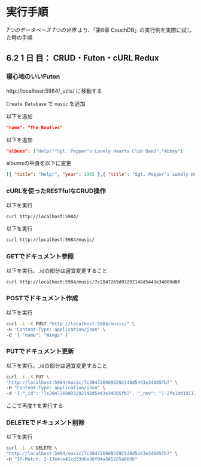 # 実行手順

_7つのデータベース 7つの世界_ より、「第6章 CouchDB」の実行例を実際に試した時の手順

## 6.2 1 日 目： CRUD・Futon・cURL Redux

### 寝心地のいいFuton

http://localhost:5984/_utils/ に移動する

`Create Database` で `music` を追加

以下を追加

```json
"name": "The Beatles"
```

以下を追加

```json
"albums": ["Help!""Sgt. Pepper’s Lonely Hearts Club Band","Abbey"]
```

albumsの中身を以下に変更

```json
[{ "title": "Help!", "year": 1965 },{ "title": "Sgt. Pepper’s Lonely Hearts Club Band", "year": 1967 },{ "title": "Abbey Road", "year": 1969 }]
```

### cURLを使ったRESTfulなCRUD操作

以下を実行

```bash
curl http://localhost:5984/
```

以下を実行

```bash
curl http://localhost:5984/music/
```

### GETでドキュメント参照

以下を実行。_idの部分は適宜変更すること

```bash
curl http://localhost:5984/music/7c2047269d93292148d5443e34000d8f
```

### POSTでドキュメント作成

以下を実行

```bash
curl -i -X POST "http://localhost:5984/music/" \
-H "Content-Type: application/json" \
-d '{ "name": "Wings" }'
```

### PUTでドキュメント更新

以下を実行。_idの部分は適宜変更すること

```bash
curl -i -X PUT \
"http://localhost:5984/music/7c2047269d93292148d5443e34005fb7" \
-H "Content-Type: application/json" \
-d '{ "_id": "7c2047269d93292148d5443e34005fb7", "_rev": "1-2fe1dd1911153eb9df8460747dfe75a0", "name": "Wings", "albums": ["Wild Life", "Band on the Run", "London Town"] }'
```

ここで再度↑を実行する

### DELETEでドキュメント削除

以下を実行

```bash
curl -i -X DELETE \
"http://localhost:5984/music/7c2047269d93292148d5443e34005fb7" \
-H "If-Match: 2-17e4ce41cd33d6a38f04a8452d5a860b"
```
